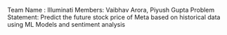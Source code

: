 Team Name : Illuminati
Members: Vaibhav Arora, Piyush Gupta
Problem Statement:
Predict the future stock price of Meta based on historical data using ML Models and sentiment analysis
